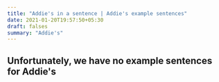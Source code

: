 ```yaml
---
title: "Addie's in a sentence | Addie's example sentences"
date: 2021-01-20T19:57:50+05:30
draft: falses
summary: "Addie's"
---
```

## Unfortunately, we have no example sentences for Addie's                 
